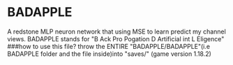 # BADAPPLE
 A redstone MLP neuron network that using MSE to learn predict my channel views. BADAPPLE stands for "B Ack Pro Pogation D Artificial int L Eligence" 
 ###how to use this file? 
 throw the ENTIRE "BADAPPLE/BADAPPLE"(i.e BADAPPLE folder and the file inside)into "saves/" (game version 1.18.2)
